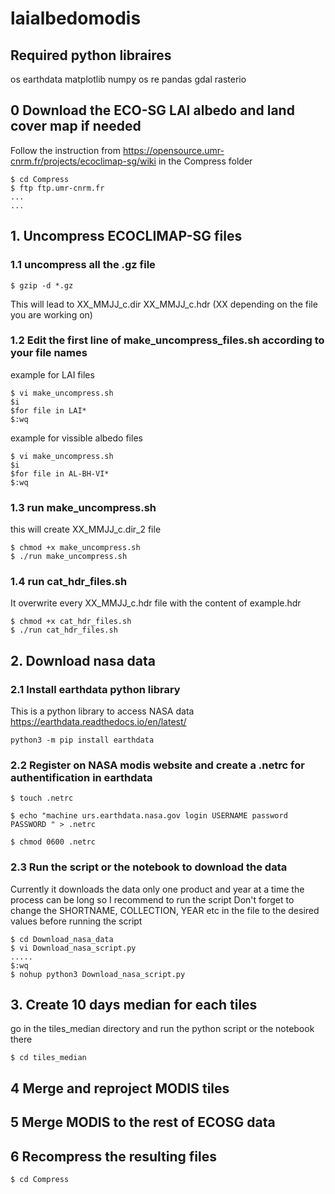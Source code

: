 # laialbedomodis
 ## Required python libraires
os
earthdata
matplotlib
numpy
os
re
pandas
gdal
rasterio

 ## 0 Download the ECO-SG LAI albedo and land cover map if needed
Follow the instruction from https://opensource.umr-cnrm.fr/projects/ecoclimap-sg/wiki in the Compress folder 
```
$ cd Compress
$ ftp ftp.umr-cnrm.fr
...
...
```
 ## 1. Uncompress ECOCLIMAP-SG files
  ### 1.1 uncompress all the .gz file
```
$ gzip -d *.gz
```
This will lead to XX_MMJJ_c.dir XX_MMJJ_c.hdr (XX depending on the file you are working on)
   ### 1.2 Edit the first line of make_uncompress_files.sh according to your file names
example for LAI files
```
$ vi make_uncompress.sh
$i 
$for file in LAI*
$:wq

```
example for vissible albedo files
```
$ vi make_uncompress.sh
$i 
$for file in AL-BH-VI*
$:wq

```

   ### 1.3 run make_uncompress.sh
this will create XX_MMJJ_c.dir_2 file 
```
$ chmod +x make_uncompress.sh
$ ./run make_uncompress.sh 
```
  ### 1.4 run cat_hdr_files.sh
It overwrite every  XX_MMJJ_c.hdr file with the content of example.hdr

```
$ chmod +x cat_hdr_files.sh
$ ./run cat_hdr_files.sh
```
  ## 2. Download nasa data  
   ### 2.1 Install earthdata python library
This is a python library to access NASA data https://earthdata.readthedocs.io/en/latest/
```
python3 -m pip install earthdata
```
   ### 2.2 Register on NASA modis website and create a .netrc for authentification in earthdata
```
$ touch .netrc

$ echo "machine urs.earthdata.nasa.gov login USERNAME password PASSWORD " > .netrc

$ chmod 0600 .netrc

```
   ### 2.3 Run the script or the notebook to download the data
Currently it downloads the data only one product and year at a time the process can be long so I recommend to run the script
Don't forget to change the SHORTNAME, COLLECTION, YEAR etc in the file to the desired values before running the script

```
$ cd Download_nasa_data
$ vi Download_nasa_script.py
.....
$:wq
$ nohup python3 Download_nasa_script.py

```
## 3. Create 10 days median for each tiles
go in the tiles_median directory and run the python script or the notebook there
```
$ cd tiles_median
```
## 4 Merge and reproject MODIS tiles


## 5 Merge MODIS to the rest of ECOSG data

## 6 Recompress the resulting files

```
$ cd Compress
```


